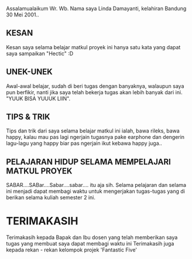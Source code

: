 Assalamualaikum Wr. Wb.
Nama saya Linda Damayanti, kelahiran Bandung 30 Mei 2001..

## KESAN
Kesan saya selama belajar matkul proyek ini hanya satu kata yang dapat saya sampaikan "Hectic" :D

## UNEK-UNEK
Awal-awal belajar, sudah di beri tugas dengan banyaknya, walaupun saya pun berfikir, nanti jika saya telah bekerja tugas akan lebih banyak dari ini. "YUUK BISA YUUUK LIIN".

## TIPS & TRIK
Tips dan trik dari saya selama belajar matkul ini ialah, bawa rileks, bawa happy, kalau mau pas lagi ngerjain tugasnya pake earphone dan dengerin lagu-lagu yang happy biar pas ngerjain ikut kebawa happy juga..

## PELAJARAN HIDUP SELAMA MEMPELAJARI MATKUL PROYEK
SABAR....SABar....Sabar....sabar.... itu aja sih. Selama pelajaran dan selama ini menjadi dapat membagi waktu untuk mengerjakan tugas-tugas yang di berikan selama kuliah semester 2 ini.

# TERIMAKASIH
Terimakasih kepada Bapak dan Ibu dosen yang telah memberikan saya tugas yang membuat saya dapat membagi waktu ini
Terimakasih juga kepada rekan - rekan kelompok projek 'Fantastic Five'